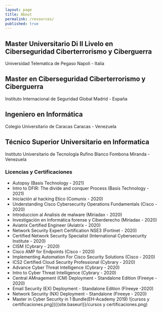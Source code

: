 ```yaml
---
layout: page
title: About
permalink: /resources/
published: true
---
```

## Master Universitario Di II Livelo en Ciberseguridad Ciberterrorismo y Ciberguerra
Universidad Telematica de Pegaso
Napoli - Italia
## Master en Ciberseguridad Ciberterrorismo y Ciberguerra
Instituto Internacional de Seguridad Global 
Madrid - España
## Ingeniero en Informática 
Colegio Universitario de Caracas
Caracas - Venezuela 
## Técnico Superior Universitario en Informatica
Instituto Universitario de Tecnología Rufino Blanco Fombona
Miranda - Venezuela
### Licencias y Certificaciones
- Autopsy (Basis Technology - 2021)
- Intro to DFIR: The divide and conquer Process (Basis Technology - 2021)
- Iniciación al hacking Etico (Comunix - 2020)
- Understanding Cisco Cybersecurity Operations Fundamentals (Cisco - 2020)
- Introduccion al Analisis de malware (Miriadax - 2020)
- Investigación en Informática forense y Ciberderecho (Miriadax - 2020)
- Aviatrix Certified Engineer (Aviatrix - 2020)
- Network Security Expert Certification NSE3 (Fortinet - 2020)
- Certified Network Security Specialist (International Cybersecurity Institute - 2020)
- CISM (Cybrary - 2020)
- Cisco AMP for Endpoints (Cisco - 2020)
- Implementing Automation For Cisco Security Solutions (Cisco - 2020)
- ICS2 Certified Cloud Security Professional (Cybrary - 2020)
- Advance Cyber Threat Intelligence (Cybrary - 2020)
- Intro to Cyber Threat Intelligence (Cybrary - 2020)
- Central AMnagement (CM) Deployment - Standalone Edition (Fireeye - 2020)
- Email Security (EX) Deployment - Standalone Edition (FIreeye -2020)
- Network Security (NX) Deployment - Standalone (Fireeye - 2020)
- Master in Cyber Security in 1 Bundle(EH-Academy 2019)
![cursos y certificaciones.png]({{site.baseurl}}/cursos y certificaciones.png)

